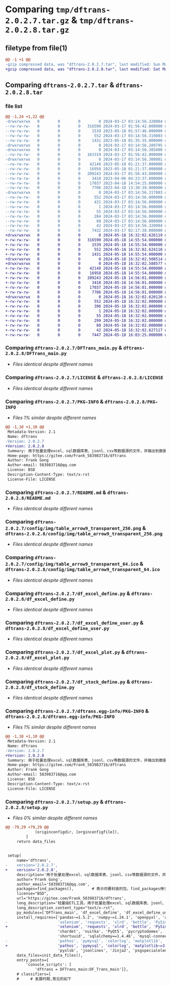 # Comparing `tmp/dftrans-2.0.2.7.tar.gz` & `tmp/dftrans-2.0.2.8.tar.gz`

## filetype from file(1)

```diff
@@ -1 +1 @@
-gzip compressed data, was "dftrans-2.0.2.7.tar", last modified: Sun Mar 17 03:14:56 2024, max compression
+gzip compressed data, was "dftrans-2.0.2.8.tar", last modified: Sat May 18 16:32:02 2024, max compression
```

## Comparing `dftrans-2.0.2.7.tar` & `dftrans-2.0.2.8.tar`

### file list

```diff
@@ -1,24 +1,22 @@
-drwxrwxrwx   0        0        0        0 2024-03-17 03:14:56.320804 dftrans-2.0.2.7/
--rw-rw-rw-   0        0        0   316590 2024-03-17 01:56:42.000000 dftrans-2.0.2.7/DFTrans_main.py
--rw-rw-rw-   0        0        0     1539 2023-05-18 01:57:46.000000 dftrans-2.0.2.7/LICENSE
--rw-rw-rw-   0        0        0      552 2024-03-17 03:14:56.319803 dftrans-2.0.2.7/PKG-INFO
--rw-rw-rw-   0        0        0     1431 2023-05-18 01:35:35.000000 dftrans-2.0.2.7/README.md
-drwxrwxrwx   0        0        0        0 2024-03-17 03:14:56.289795 dftrans-2.0.2.7/config/
-drwxrwxrwx   0        0        0        0 2024-03-17 03:14:56.305800 dftrans-2.0.2.7/config/DFTrans/
--rw-rw-rw-   0        0        0   163319 2024-03-17 01:56:42.000000 dftrans-2.0.2.7/config/DFTrans/DFTrans_config.json
-drwxrwxrwx   0        0        0        0 2024-03-17 03:14:56.308801 dftrans-2.0.2.7/config/img/
--rw-rw-rw-   0        0        0    42148 2023-05-18 01:21:37.000000 dftrans-2.0.2.7/config/img/table_arrow9_transparent_256.png
--rw-rw-rw-   0        0        0    16958 2023-05-18 01:21:37.000000 dftrans-2.0.2.7/config/img/table_arrow9_transparent_64.ico
--rw-rw-rw-   0        0        0   209243 2024-03-17 01:56:43.000000 dftrans-2.0.2.7/df_excel_define.py
--rw-rw-rw-   0        0        0     3418 2023-04-06 04:23:37.000000 dftrans-2.0.2.7/df_excel_define_user.py
--rw-rw-rw-   0        0        0    17037 2023-04-18 14:54:25.000000 dftrans-2.0.2.7/df_excel_plot.py
--rw-rw-rw-   0        0        0     7706 2023-04-18 13:30:39.000000 dftrans-2.0.2.7/df_stock_define.py
-drwxrwxrwx   0        0        0        0 2024-03-17 03:14:56.317803 dftrans-2.0.2.7/dftrans.egg-info/
--rw-rw-rw-   0        0        0      552 2024-03-17 03:14:56.000000 dftrans-2.0.2.7/dftrans.egg-info/PKG-INFO
--rw-rw-rw-   0        0        0      431 2024-03-17 03:14:56.000000 dftrans-2.0.2.7/dftrans.egg-info/SOURCES.txt
--rw-rw-rw-   0        0        0        1 2024-03-17 03:14:56.000000 dftrans-2.0.2.7/dftrans.egg-info/dependency_links.txt
--rw-rw-rw-   0        0        0       55 2024-03-17 03:14:56.000000 dftrans-2.0.2.7/dftrans.egg-info/entry_points.txt
--rw-rw-rw-   0        0        0      284 2024-03-17 03:14:56.000000 dftrans-2.0.2.7/dftrans.egg-info/requires.txt
--rw-rw-rw-   0        0        0       80 2024-03-17 03:14:56.000000 dftrans-2.0.2.7/dftrans.egg-info/top_level.txt
--rw-rw-rw-   0        0        0       42 2024-03-17 03:14:56.320804 dftrans-2.0.2.7/setup.cfg
--rw-rw-rw-   0        0        0     7432 2024-03-17 02:17:38.000000 dftrans-2.0.2.7/setup.py
+drwxrwxrwx   0        0        0        0 2024-05-18 16:32:02.626119 dftrans-2.0.2.8/
+-rw-rw-rw-   0        0        0   316590 2024-05-18 14:55:54.000000 dftrans-2.0.2.8/DFTrans_main.py
+-rw-rw-rw-   0        0        0     1539 2024-05-18 14:55:54.000000 dftrans-2.0.2.8/LICENSE
+-rw-rw-rw-   0        0        0      552 2024-05-18 16:32:02.624118 dftrans-2.0.2.8/PKG-INFO
+-rw-rw-rw-   0        0        0     1431 2024-05-18 14:55:54.000000 dftrans-2.0.2.8/README.md
+drwxrwxrwx   0        0        0        0 2024-05-18 16:32:02.508514 dftrans-2.0.2.8/config/
+drwxrwxrwx   0        0        0        0 2024-05-18 16:32:02.588577 dftrans-2.0.2.8/config/img/
+-rw-rw-rw-   0        0        0    42148 2024-05-18 14:55:54.000000 dftrans-2.0.2.8/config/img/table_arrow9_transparent_256.png
+-rw-rw-rw-   0        0        0    16958 2024-05-18 14:55:54.000000 dftrans-2.0.2.8/config/img/table_arrow9_transparent_64.ico
+-rw-rw-rw-   0        0        0   209243 2024-05-18 14:56:01.000000 dftrans-2.0.2.8/df_excel_define.py
+-rw-rw-rw-   0        0        0     3418 2024-05-18 14:56:01.000000 dftrans-2.0.2.8/df_excel_define_user.py
+-rw-rw-rw-   0        0        0    17037 2024-05-18 14:56:01.000000 dftrans-2.0.2.8/df_excel_plot.py
+-rw-rw-rw-   0        0        0     7706 2024-05-18 14:56:01.000000 dftrans-2.0.2.8/df_stock_define.py
+drwxrwxrwx   0        0        0        0 2024-05-18 16:32:02.620120 dftrans-2.0.2.8/dftrans.egg-info/
+-rw-rw-rw-   0        0        0      552 2024-05-18 16:32:02.000000 dftrans-2.0.2.8/dftrans.egg-info/PKG-INFO
+-rw-rw-rw-   0        0        0      396 2024-05-18 16:32:02.000000 dftrans-2.0.2.8/dftrans.egg-info/SOURCES.txt
+-rw-rw-rw-   0        0        0        1 2024-05-18 16:32:02.000000 dftrans-2.0.2.8/dftrans.egg-info/dependency_links.txt
+-rw-rw-rw-   0        0        0       55 2024-05-18 16:32:02.000000 dftrans-2.0.2.8/dftrans.egg-info/entry_points.txt
+-rw-rw-rw-   0        0        0      299 2024-05-18 16:32:02.000000 dftrans-2.0.2.8/dftrans.egg-info/requires.txt
+-rw-rw-rw-   0        0        0       80 2024-05-18 16:32:02.000000 dftrans-2.0.2.8/dftrans.egg-info/top_level.txt
+-rw-rw-rw-   0        0        0       42 2024-05-18 16:32:02.627117 dftrans-2.0.2.8/setup.cfg
+-rw-rw-rw-   0        0        0     7447 2024-05-18 16:03:25.000000 dftrans-2.0.2.8/setup.py
```

### Comparing `dftrans-2.0.2.7/DFTrans_main.py` & `dftrans-2.0.2.8/DFTrans_main.py`

 * *Files identical despite different names*

### Comparing `dftrans-2.0.2.7/LICENSE` & `dftrans-2.0.2.8/LICENSE`

 * *Files identical despite different names*

### Comparing `dftrans-2.0.2.7/PKG-INFO` & `dftrans-2.0.2.8/PKG-INFO`

 * *Files 1% similar despite different names*

```diff
@@ -1,10 +1,10 @@
 Metadata-Version: 2.1
 Name: dftrans
-Version: 2.0.2.7
+Version: 2.0.2.8
 Summary: 用于批量处理excel、sql数据库表、jsonl、csv等数据源的文件，并输出到数据库表或这excel文件
 Home-page: https://gitee.com/Frank_583983716/dftrans
 Author: Frank Gong
 Author-email: 583983716@qq.com
 License: BSD
 Description-Content-Type: text/x-rst
 License-File: LICENSE
```

### Comparing `dftrans-2.0.2.7/README.md` & `dftrans-2.0.2.8/README.md`

 * *Files identical despite different names*

### Comparing `dftrans-2.0.2.7/config/img/table_arrow9_transparent_256.png` & `dftrans-2.0.2.8/config/img/table_arrow9_transparent_256.png`

 * *Files identical despite different names*

### Comparing `dftrans-2.0.2.7/config/img/table_arrow9_transparent_64.ico` & `dftrans-2.0.2.8/config/img/table_arrow9_transparent_64.ico`

 * *Files identical despite different names*

### Comparing `dftrans-2.0.2.7/df_excel_define.py` & `dftrans-2.0.2.8/df_excel_define.py`

 * *Files identical despite different names*

### Comparing `dftrans-2.0.2.7/df_excel_define_user.py` & `dftrans-2.0.2.8/df_excel_define_user.py`

 * *Files identical despite different names*

### Comparing `dftrans-2.0.2.7/df_excel_plot.py` & `dftrans-2.0.2.8/df_excel_plot.py`

 * *Files identical despite different names*

### Comparing `dftrans-2.0.2.7/df_stock_define.py` & `dftrans-2.0.2.8/df_stock_define.py`

 * *Files identical despite different names*

### Comparing `dftrans-2.0.2.7/dftrans.egg-info/PKG-INFO` & `dftrans-2.0.2.8/dftrans.egg-info/PKG-INFO`

 * *Files 1% similar despite different names*

```diff
@@ -1,10 +1,10 @@
 Metadata-Version: 2.1
 Name: dftrans
-Version: 2.0.2.7
+Version: 2.0.2.8
 Summary: 用于批量处理excel、sql数据库表、jsonl、csv等数据源的文件，并输出到数据库表或这excel文件
 Home-page: https://gitee.com/Frank_583983716/dftrans
 Author: Frank Gong
 Author-email: 583983716@qq.com
 License: BSD
 Description-Content-Type: text/x-rst
 License-File: LICENSE
```

### Comparing `dftrans-2.0.2.7/setup.py` & `dftrans-2.0.2.8/setup.py`

 * *Files 0% similar despite different names*

```diff
@@ -79,29 +79,29 @@
             (originconfigdir, [orginconfigfile]),
         ]
     return data_files
 
 
 setup(
     name='dftrans',
-    version='2.0.2.7',
+    version='2.0.2.8',
     description='用于批量处理excel、sql数据库表、jsonl、csv等数据源的文件，并输出到数据库表或这excel文件',
     author='Frank Gong',
     author_email='583983716@qq.com',
     packages=find_packages(),        # 表示你要封装的包，find_packages用于系统自动从当前目录开始找包
     license="BSD",
     url='https://gitee.com/Frank_583983716/dftrans',
     long_description='轻量级ETL工具，用于批量处理excel、sql数据库表、jsonl、csv等数据源的文件，并输出到数据库表或excel文件，可以对相关功能进行持续扩展',
     long_description_content_type="text/x-rst",
     py_modules=['DFTrans_main', 'df_excel_define', 'df_excel_define_user', 'df_excel_plot', 'df_stock_define'],
     install_requires=['pandas~=1.5.2', 'numpy~=1.24.1', 'openpyxl', 'argparse', 'pathlib',
-                      'selenium', 'requests', 'xlrd', 'bottle', 'PySimpleGUI',
+                      'selenium', 'requests', 'xlrd', 'bottle', 'PySimpleGUI~=4.59.0',
                       'chardet', 'nuitka', 'PyQt5', 'pycryptodomex', 'datacompy',
                       'shortuuid', 'sqlalchemy==1.4.46', 'mysql-connector-python', 'ipy',
-                      'pathos', 'pymysql', 'colorlog', 'matplotlib', 'pypinyin',
+                      'pathos', 'pymysql', 'colorlog', 'matplotlib~=3.7.2', 'pypinyin',
                       'pyxlsb', 'jsonlines', 'Jinja2', 'psgspecialelements'],
     data_files=init_data_files(),
     entry_points={
         'console_scripts': [
             'dftrans = DFTrans_main:DF_Trans_main']},
     # classifiers=[
     #     # 发展时期,常见的如下
```

